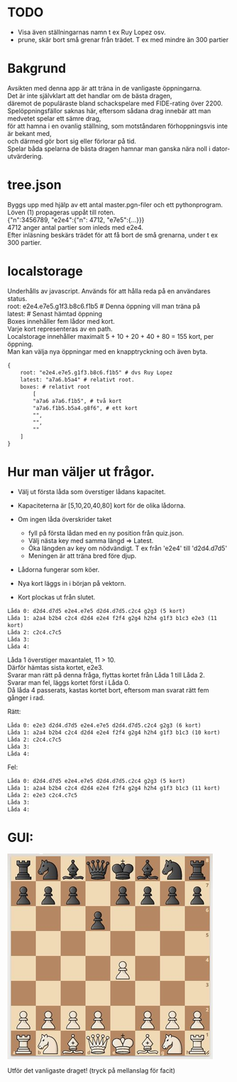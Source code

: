 # TODO

* Visa även ställningarnas namn t ex Ruy Lopez osv.
* prune, skär bort små grenar från trädet. T ex med mindre än 300 partier

# Bakgrund

Avsikten med denna app är att träna in de vanligaste öppningarna.  
Det är inte självklart att det handlar om de bästa dragen,  
däremot de populäraste bland schackspelare med FIDE-rating över 2200.  
Spelöppningsfällor saknas här, eftersom sådana drag innebär att man medvetet spelar ett sämre drag,  
för att hamna i en ovanlig ställning, som motståndaren förhoppningsvis inte är bekant med,  
och därmed gör bort sig eller förlorar på tid.  
Spelar båda spelarna de bästa dragen hamnar man ganska nära noll i dator-utvärdering.  

# tree.json
Byggs upp med hjälp av ett antal master.pgn-filer och ett pythonprogram.  
Löven (1) propageras uppåt till roten.  
{"n":3456789,
"e2e4":{"n": 4712,
	"e7e5":{...}}}  
4712 anger antal partier som inleds med e2e4.  
Efter inläsning beskärs trädet för att få bort de små grenarna, under t ex 300 partier.

# localstorage
Underhålls av javascript.
Används för att hålla reda på en användares status.  
root: e2e4.e7e5.g1f3.b8c6.f1b5 # Denna öppning vill man träna på  
latest: <path> # Senast hämtad öppning  
Boxes innehåller fem lådor med kort.  
Varje kort representeras av en path.  
Localstorage innehåller maximalt 5 + 10 + 20 + 40 + 80 = 155 kort, per öppning.  
Man kan välja nya öppningar med en knapptryckning och även byta.  
```
{
	root: "e2e4.e7e5.g1f3.b8c6.f1b5" # dvs Ruy Lopez
	latest: "a7a6.b5a4" # relativt root.
	boxes: # relativt root
		[
		"a7a6 a7a6.f1b5", # två kort
		"a7a6.f1b5.b5a4.g8f6", # ett kort
		"",
		"",
		""
	]
}
```

# Hur man väljer ut frågor.

* Välj ut första låda som överstiger lådans kapacitet.
* Kapaciteterna är [5,10,20,40,80] kort för de olika lådorna.
* Om ingen låda överskrider taket
	* fyll på första lådan med en ny position från quiz.json.
	* Välj nästa key med samma längd => Latest.
	* Öka längden av key om nödvändigt. T ex från 'e2e4' till 'd2d4.d7d5'
	* Meningen är att träna bred före djup.

* Lådorna fungerar som köer.
* Nya kort läggs in i början på vektorn.
* Kort plockas ut från slutet.
```
Låda 0: d2d4.d7d5 e2e4.e7e5 d2d4.d7d5.c2c4 g2g3 (5 kort)
Låda 1: a2a4 b2b4 c2c4 d2d4 e2e4 f2f4 g2g4 h2h4 g1f3 b1c3 e2e3 (11 kort)
Låda 2: c2c4.c7c5
Låda 3:
Låda 4:
```

Låda 1 överstiger maxantalet, 11 > 10.  
Därför hämtas sista kortet, e2e3.  
Svarar man rätt på denna fråga, flyttas kortet från Låda 1 till Låda 2.  
Svarar man fel, läggs kortet först i Låda 0.  
Då låda 4 passerats, kastas kortet bort, eftersom man svarat rätt fem gånger i rad.  

Rätt:
```
Låda 0: e2e3 d2d4.d7d5 e2e4.e7e5 d2d4.d7d5.c2c4 g2g3 (6 kort)
Låda 1: a2a4 b2b4 c2c4 d2d4 e2e4 f2f4 g2g4 h2h4 g1f3 b1c3 (10 kort)
Låda 2: c2c4.c7c5
Låda 3:
Låda 4:
```

Fel:
```
Låda 0: d2d4.d7d5 e2e4.e7e5 d2d4.d7d5.c2c4 g2g3 (5 kort)
Låda 1: a2a4 b2b4 c2c4 d2d4 e2e4 f2f4 g2g4 h2h4 g1f3 b1c3 (11 kort)
Låda 2: e2e3 c2c4.c7c5
Låda 3:
Låda 4:
```

# GUI:

![bild](e2e4.d7d6.JPG)

Utför det vanligaste draget!
(tryck på mellanslag för facit)
